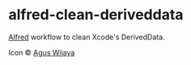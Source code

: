 alfred-clean-deriveddata
========================

[Alfred](http://www.alfredapp.com/) workflow to clean Xcode's DerivedData.

Icon © [Agus Wijaya](http://www.aguswijaya.com)
